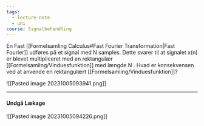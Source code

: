 ```yaml
---
tags:
  - lecture-note
  - uni
course: Signalbehandling
---
```

En Fast [[Formelsamling Calculus#Fast Fourier Transformation|Fast Fourier]] udføres på et signal med N samples. Dette svarer til at signalet x(n) er blevet multipliceret med en rektangulær [[Formelsamling/Vinduesfunktion]] med længde N .
Hvad er konsekvensen ved at anvende en rektangulært [[Formelsamling/Vinduesfunktion]]?

![[Pasted image 20231005093941.png]]

***
#### Undgå Lækage
![[Pasted image 20231005094226.png]]

